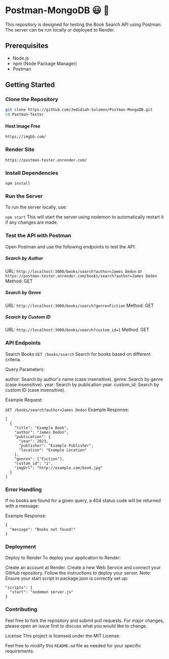 # Postman-MongoDB :smiley: :clap:

This repository is designed for testing the Book Search API using Postman. The server can be run locally or deployed to Render.

## Prerequisites

- Node.js
- npm (Node Package Manager)
- Postman

## Getting Started

### Clone the Repository

```bash
git clone https://github.com/Jedidiah-Solomon/Postman-MongoDB.git
cd Postman-Tester
```

#### Host Image Free

`https://imgbb.com/`

### Render Site

`https://postman-tester.onrender.com/`

### Install Dependencies

`npm install`

### Run the Server

To run the server locally, use:

`npm start`
This will start the server using nodemon to automatically restart it if any changes are made.

### Test the API with Postman

Open Postman and use the following endpoints to test the API:

##### Search by Author

URL: `http://localhost:3000/books/search?author=James Dedon` or `https://postman-tester.onrender.com/books/search?author=James Dedon`
Method: GET

##### Search by Genre

URL: `http://localhost:3000/books/search?genre=Fiction`
Method: GET

##### Search by Custom ID

URL: `http://localhost:3000/books/search?custom_id=1`
Method: GET

### API Endpoints

Search Books
`GET /books/search`
Search for books based on different criteria.

Query Parameters:

author: Search by author's name (case insensitive).
genre: Search by genre (case insensitive).
year: Search by publication year.
custom_id: Search by custom ID (case insensitive).

Example Request:

`GET /books/search?author=James Dedon`
Example Response:

```
[
  {
    "title": "Example Book",
    "author": "James Dedon",
    "publication": {
      "year": 2023,
      "publisher": "Example Publisher",
      "location": "Example Location"
    },
    "genres": ["Fiction"],
    "custom_id": "1",
    "imgUrl": "http://example.com/book.jpg"
  }
]

```

### Error Handling

If no books are found for a given query, a 404 status code will be returned with a message:

Example Response:

```
{
  "message": "Books not found!"
}
```

### Deployment

Deploy to Render
To deploy your application to Render:

Create an account at Render.
Create a new Web Service and connect your GitHub repository.
Follow the instructions to deploy your server.
Note: Ensure your start script in package.json is correctly set up:

```
"scripts": {
  "start": "nodemon server.js"
}
```

### Contributing

Feel free to fork the repository and submit pull requests. For major changes, please open an issue first to discuss what you would like to change.

License
This project is licensed under the MIT License.

Feel free to modify this `README.md` file as needed for your specific requirements.
